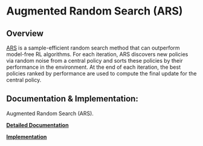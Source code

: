 # Augmented Random Search (ARS)

## Overview 

[ARS](https://arxiv.org/abs/1803.07055) is a sample-efficient random search method that can outperform model-free RL algorithms. For each iteration, ARS discovers  new policies via random noise from a central policy and sorts these policies by their performance in the environment. At the end of each iteration, the best policies ranked by performance are used to compute the final update for the central policy.

## Documentation & Implementation:

Augmented Random Search (ARS). 

   **[Detailed Documentation](https://docs.ray.io/en/master/rllib-algorithms.html#ars)**

   **[Implementation](https://github.com/ray-project/ray/blob/master/rllib/agents/evolutionary/ars/ars.py)**
